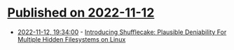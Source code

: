 # [Published on 2022-11-12](index.md)

* [2022-11-12, 19:34:00](https://linux.slashdot.org/story/22/11/12/050250/introducing-shufflecake-plausible-deniability-for-multiple-hidden-filesystems-on-linux?utm_source=rss1.0mainlinkanon&utm_medium=feed) - [Introducing Shufflecake: Plausible Deniability For Multiple Hidden Filesystems on Linux](https://linux.slashdot.org/story/22/11/12/050250/introducing-shufflecake-plausible-deniability-for-multiple-hidden-filesystems-on-linux?utm_source=rss1.0mainlinkanon&utm_medium=feed)

